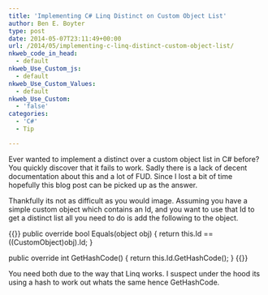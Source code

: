 ```yaml
---
title: 'Implementing C# Linq Distinct on Custom Object List'
author: Ben E. Boyter
type: post
date: 2014-05-07T23:11:49+00:00
url: /2014/05/implementing-c-linq-distinct-custom-object-list/
nkweb_code_in_head:
  - default
nkweb_Use_Custom_js:
  - default
nkweb_Use_Custom_Values:
  - default
nkweb_Use_Custom:
  - 'false'
categories:
  - 'C#'
  - Tip

---
```

Ever wanted to implement a distinct over a custom object list in C# before? You quickly discover that it fails to work. Sadly there is a lack of decent documentation about this and a lot of FUD. Since I lost a bit of time hopefully this blog post can be picked up as the answer.

Thankfully its not as difficult as you would image. Assuming you have a simple custom object which contains an Id, and you want to use that Id to get a distinct list all you need to do is add the following to the object.

{{<highlight java>}}
public override bool Equals(object obj)
{
	return this.Id == ((CustomObject)obj).Id;
}

public override int GetHashCode()
{
	return this.Id.GetHashCode();
}
{{</highlight>}}

You need both due to the way that Linq works. I suspect under the hood its using a hash to work out whats the same hence GetHashCode.